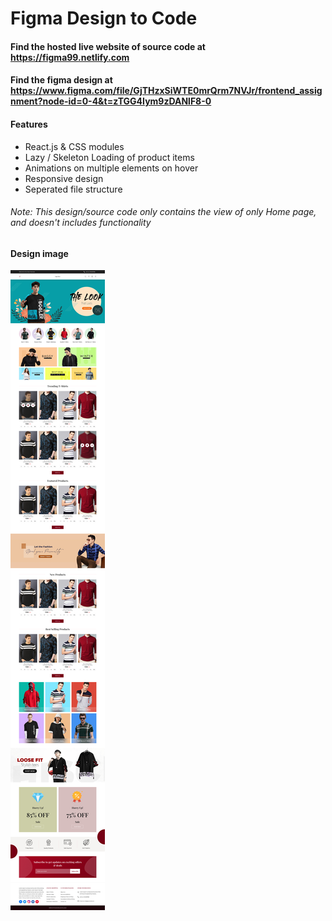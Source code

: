 # Figma Design to Code
####  Find the hosted live website of source code at https://figma99.netlify.com

####  Find the figma design at https://www.figma.com/file/GjTHzxSiWTE0mrQrm7NVJr/frontend_assignment?node-id=0-4&t=zTGG4Iym9zDANlF8-0



#### Features
* React.js & CSS modules
* Lazy / Skeleton Loading of product items
* Animations on multiple elements on hover
* Responsive design
* Seperated file structure

###### Note: This design/source code only contains the view of only Home page, and doesn't includes functionality 

#### Design image
![design image](https://github.com/siddant-rachha/figma_design_into_code/blob/master/design.png)

